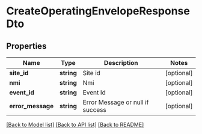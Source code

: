 # CreateOperatingEnvelopeResponseDto

## Properties
Name | Type | Description | Notes
------------ | ------------- | ------------- | -------------
**site_id** | **string** | Site id | [optional] 
**nmi** | **string** | Nmi | [optional] 
**event_id** | **string** | Event Id | [optional] 
**error_message** | **string** | Error Message or null if success | [optional] 

[[Back to Model list]](../../README.md#documentation-for-models) [[Back to API list]](../../README.md#documentation-for-api-endpoints) [[Back to README]](../../README.md)

